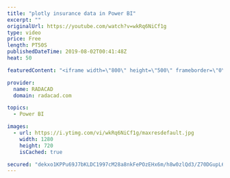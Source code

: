 ```yaml
---
title: "plotly insurance data in Power BI"
excerpt: ""
originalUrl: https://youtube.com/watch?v=wkRq6NiCf1g
type: video
price: Free
length: PT50S
publishedDateTime: 2019-08-02T00:41:48Z
heat: 50

featuredContent: "<iframe width=\"800\" height=\"500\" frameborder=\"0\" src=\"https://www.youtube.com/embed/wkRq6NiCf1g\" allow=\"accelerometer; autoplay; encrypted-media; gyroscope; picture-in-picture\" allowfullscreen></iframe>"

provider:
  name: RADACAD
  domain: radacad.com

topics:
  - Power BI

images:
  - url: https://i.ytimg.com/vi/wkRq6NiCf1g/maxresdefault.jpg
    width: 1280
    height: 720
    isCached: true

secured: "dekxo1KPPu69J7bKLDC1997cM28a8nkFePOzEHx6m/h8w0zlQd3/Z70DGupL6EQozD9mRnruAdnrdxFslinP6SA/oYnu+NNTknNmMsdKvm6YRU4/+//zoYwgVGudsK19XtoU2qkPcMvq4sXfLCDJGsUXXxY9kmw5q/FvVjLOd2Xa6XzSLRzfcp6cwoHAD8qApWmvxYgRJcSwr3jbsjyBEfzRoOv/oyVAIMQmLYEcZXauI84vBbfZL+PxDCnczmRRAIM+cs1byRMIeA1VSIGitS5kRqMdUXz7XAABTSIbKtm8ZXVIwbGjt4zoDhYUoHzoWeNvPW2/LeU9iXAtGpoAz3gGMvVquzyq9AD9IOrT82EdUjuOvW35fl4T5UW2DondImrpl9p10R99Ybrj3QWwpG9uXSF+E4GmgjtWlVxLqdk=;e3AtW+xrH1dv+Ma0KVMdcw=="
---
```



